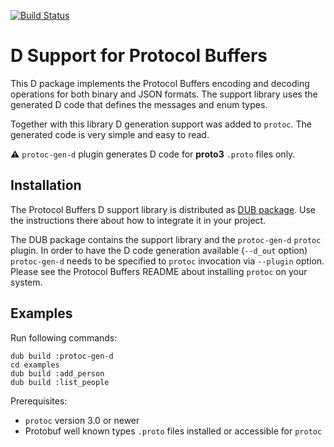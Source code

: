 [![Build Status](https://travis-ci.org/dcarp/protobuf-d.png)](https://travis-ci.org/dcarp/protobuf-d)

D Support for Protocol Buffers
==============================

This D package implements the Protocol Buffers encoding and decoding
operations for both binary and JSON formats. The support library uses the
generated D code that defines the messages and enum types.

Together with this library D generation support was added to `protoc`. The
generated code is very simple and easy to read.

:warning: `protoc-gen-d` plugin generates D code for **proto3** `.proto`
files only.

Installation
------------

The Protocol Buffers D support library is distributed as
[DUB package](https://code.dlang.org/package-format?lang=json). Use the
instructions there about how to integrate it in your project.

The DUB package contains the support library and the `protoc-gen-d` `protoc`
plugin. In order to have the D code generation available (`--d_out` option)
`protoc-gen-d` needs to be specified to `protoc` invocation via `--plugin`
option. Please see the Protocol Buffers README about installing `protoc` on
your system.

Examples
--------

Run following commands:
```shell
dub build :protoc-gen-d
cd examples
dub build :add_person
dub build :list_people
```
Prerequisites:
 - `protoc` version 3.0 or newer
 - Protobuf well known types `.proto` files installed or accessible for `protoc`
